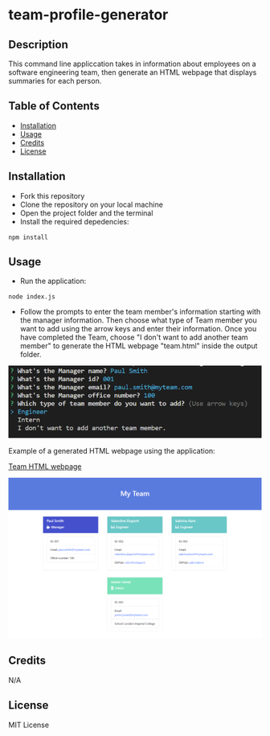 # team-profile-generator

## Description

This command line appliccation takes in information about employees on a software engineering team, then generate an HTML webpage that displays summaries for each person. 

## Table of Contents

- [Installation](#installation)
- [Usage](#usage)
- [Credits](#credits)
- [License](#license)

## Installation

- Fork this repository
- Clone the repository on your local machine
- Open the project folder and the terminal
- Install the required depedencies:
```
npm install
```

## Usage

- Run the application:
```
node index.js
```
- Follow the prompts to enter the team member's information starting with the manager information. Then choose what type of Team member you want to add using the arrow keys and enter their information. Once you have completed the Team, choose "I don't want to add another team member" to generate the HTML webpage "team.html" inside the output folder.

![cli screenshot](assets/images/cli-screenshot.png)

Example of a generated HTML webpage using the application:

[Team HTML webpage](output/team.html)

![team screenshot](assets/images/team-screenshot.png)




## Credits

N/A 

## License

MIT License
